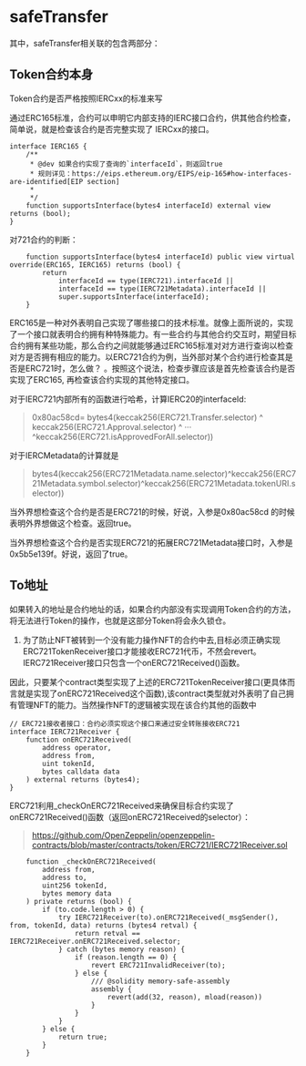 # safeTransfer

其中，safeTransfer相关联的包含两部分：

## Token合约本身

Token合约是否严格按照IERCxx的标准来写

通过ERC165标准，合约可以申明它内部支持的IERC接口合约，供其他合约检查，简单说，就是检查该合约是否完整实现了 IERCxx的接口。

```solidity
interface IERC165 {
    /**
     * @dev 如果合约实现了查询的`interfaceId`，则返回true
     * 规则详见：https://eips.ethereum.org/EIPS/eip-165#how-interfaces-are-identified[EIP section]
     *
     */
    function supportsInterface(bytes4 interfaceId) external view returns (bool);
}
```

对721合约的判断：

```solidity
    function supportsInterface(bytes4 interfaceId) public view virtual override(ERC165, IERC165) returns (bool) {
        return
            interfaceId == type(IERC721).interfaceId ||
            interfaceId == type(IERC721Metadata).interfaceId ||
            super.supportsInterface(interfaceId);
    }
```

ERC165是一种对外表明自己实现了哪些接口的技术标准。就像上面所说的，实现了一个接口就表明合约拥有种特殊能力。有一些合约与其他合约交互时，期望目标合约拥有某些功能，那么合约之间就能够通过ERC165标准对对方进行查询以检查对方是否拥有相应的能力。以ERC721合约为例，当外部对某个合约进行检查其是否是ERC721时，怎么做？ 。按照这个说法，检查步骤应该是首先检查该合约是否实现了ERC165, 再检查该合约实现的其他特定接口。

对于IERC721内部所有的函数进行哈希，计算IERC20的interfaceId:
> 0x80ac58cd= bytes4(keccak256(ERC721.Transfer.selector) ^ keccak256(ERC721.Approval.selector) ^ ··· ^keccak256(ERC721.isApprovedForAll.selector))

对于IERCMetadata的计算就是
> bytes4(keccak256(ERC721Metadata.name.selector)^keccak256(ERC721Metadata.symbol.selector)^keccak256(ERC721Metadata.tokenURI.selector))

当外界想检查这个合约是否是ERC721的时候，好说，入参是0x80ac58cd 的时候表明外界想做这个检查。返回true。

当外界想检查这个合约是否实现ERC721的拓展ERC721Metadata接口时，入参是0x5b5e139f。好说，返回了true。

## To地址

如果转入的地址是合约地址的话，如果合约内部没有实现调用Token合约的方法，将无法进行Token的操作，也就是这部分Token将会永久锁仓。

1. 为了防止NFT被转到一个没有能力操作NFT的合约中去,目标必须正确实现ERC721TokenReceiver接口才能接收ERC721代币，不然会revert。IERC721Receiver接口只包含一个onERC721Received()函数。

因此，只要某个contract类型实现了上述的ERC721TokenReceiver接口(更具体而言就是实现了onERC721Received这个函数),该contract类型就对外表明了自己拥有管理NFT的能力。当然操作NFT的逻辑被实现在该合约其他的函数中

```solidity
// ERC721接收者接口：合约必须实现这个接口来通过安全转账接收ERC721
interface IERC721Receiver {
    function onERC721Received(
        address operator,
        address from,
        uint tokenId,
        bytes calldata data
    ) external returns (bytes4);
}
```

ERC721利用_checkOnERC721Received来确保目标合约实现了onERC721Received()函数（返回onERC721Received的selector）：
> https://github.com/OpenZeppelin/openzeppelin-contracts/blob/master/contracts/token/ERC721/IERC721Receiver.sol

```solidity
    function _checkOnERC721Received(
        address from,
        address to,
        uint256 tokenId,
        bytes memory data
    ) private returns (bool) {
        if (to.code.length > 0) {
            try IERC721Receiver(to).onERC721Received(_msgSender(), from, tokenId, data) returns (bytes4 retval) {
                return retval == IERC721Receiver.onERC721Received.selector;
            } catch (bytes memory reason) {
                if (reason.length == 0) {
                    revert ERC721InvalidReceiver(to);
                } else {
                    /// @solidity memory-safe-assembly
                    assembly {
                        revert(add(32, reason), mload(reason))
                    }
                }
            }
        } else {
            return true;
        }
    }
```
